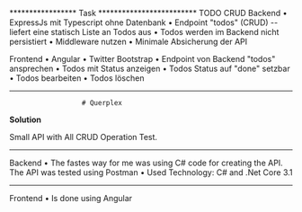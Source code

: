 ***************** Task *************************
                TODO CRUD
Backend
• ExpressJs mit Typescript ohne Datenbank
• Endpoint "todos" (CRUD) -- liefert eine statisch Liste an Todos aus
• Todos werden im Backend nicht persistiert
• Middleware nutzen
• Minimale Absicherung der API

Frontend
• Angular
• Twitter Bootstrap
• Endpoint von Backend "todos" ansprechen
• Todos mit Status anzeigen
• Todos Status auf "done" setzbar
• Todos bearbeiten
• Todos löschen
***************************************************



                      # Querplex
**********************Solution********************** 

Small API with All CRUD Operation Test.

*****************************************
Backend 
• The fastes way for me was using C# code for creating the API. The API was tested using Postman 
• Used Technology: C# and .Net Core 3.1

****************************************
Frontend 
• Is done using Angular 
